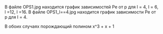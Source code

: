 В файле OPS1.jpg находится график зависимостей Pe от р для l = 4, l = 6, l =12, l =16.
В файле  OPS1_l==4.jpg находится график зависимости Pe от р для l = 4.

В обоих случаях порождающий полином x^3 + x + 1
